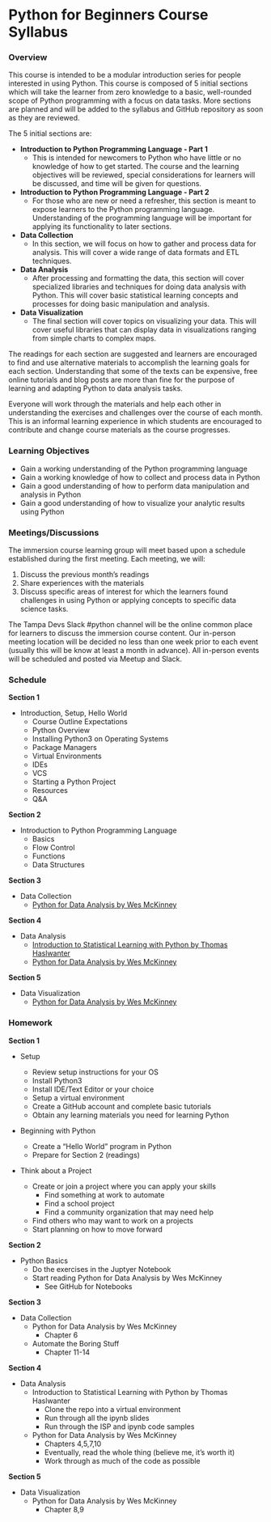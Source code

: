 # Python for Beginners Course Syllabus

### Overview

This course is intended to be a modular introduction series for people interested in using Python. This course is composed of 5 initial sections which will take the learner from zero knowledge to a basic, well-rounded scope of Python programming with a focus on data tasks. More sections are planned and will be added to the syllabus and GitHub repository as soon as they are reviewed.

The 5 initial sections are:

* **Introduction to Python Programming Language - Part 1**
    * This is intended for newcomers to Python who have little or no knowledge of how to get started. The course and the learning objectives will be reviewed, special considerations for learners will be discussed, and time will be given for questions.
* **Introduction to Python Programming Language - Part 2**
    * For those who are new or need a refresher, this section is meant to expose learners to the Python programming language. Understanding of the programming language will be important for applying its functionality to later sections.
* **Data Collection**
    * In this section, we will focus on how to gather and process data for analysis. This will cover a wide range of data formats and ETL techniques.
* **Data Analysis**
    * After processing and formatting the data, this section will cover specialized libraries and techniques for doing data analysis with Python. This will cover basic statistical learning concepts and processes for doing basic manipulation and analysis.
* **Data Visualization**
    * The final section will cover topics on visualizing your data. This will cover useful libraries that can display data in visualizations ranging from simple charts to complex maps.

The readings for each section are suggested and learners are encouraged to find and use alternative materials to accomplish the learning goals for each section. Understanding that some of the texts can be expensive, free online tutorials and blog posts are more than fine for the purpose of learning and adapting Python to data analysis tasks.

Everyone will work through the materials and help each other in understanding the exercises and challenges over the course of each month. This is an informal learning experience in which students are encouraged to contribute and change course materials as the course progresses.

### Learning Objectives

* Gain a working understanding of the Python programming language
* Gain a working knowledge of how to collect and process data in Python
* Gain a good understanding of how to perform data manipulation and analysis in Python
* Gain a good understanding of how to visualize your analytic results using Python

### Meetings/Discussions

The immersion course learning group will meet based upon a schedule established during the first meeting. Each meeting, we will:

1. Discuss the previous month’s readings
2. Share experiences with the materials
3. Discuss specific areas of interest for which the learners found challenges in using Python or applying concepts to specific data science tasks.

The Tampa Devs Slack #python channel will be the online common place for learners to discuss the immersion course content.
Our in-person meeting location will be decided no less than one week prior to each event (usually this will be know at least a month in advance). All in-person events will be scheduled and posted via Meetup and Slack.

### Schedule

**Section 1**

* Introduction, Setup, Hello World
  * Course Outline Expectations
  * Python Overview
  * Installing Python3 on Operating Systems
  * Package Managers
  * Virtual Environments
  * IDEs
  * VCS
  * Starting a Python Project
  * Resources
  * Q&A

**Section 2**

* Introduction to Python Programming Language
  * Basics
  * Flow Control
  * Functions
  * Data Structures
  
**Section 3**

* Data Collection
  * [Python for Data Analysis by Wes McKinney](http://wesmckinney.com/pages/book.html)

**Section 4**

* Data Analysis
  * [Introduction to Statistical Learning with Python by Thomas Haslwanter](https://github.com/thomas-haslwanter/statsintro_python)
  * [Python for Data Analysis by Wes McKinney](http://wesmckinney.com/pages/book.html)

**Section 5**

* Data Visualization
  * [Python for Data Analysis by Wes McKinney](http://wesmckinney.com/pages/book.html)

### Homework

**Section 1**

* Setup
  * Review setup instructions for your OS
  * Install Python3
  * Install IDE/Text Editor or your choice
  * Setup a virtual environment
  * Create a GitHub account and complete basic tutorials
  * Obtain any learning materials you need for learning Python

* Beginning with Python
  * Create a “Hello World” program in Python
  * Prepare for Section 2 (readings)

* Think about a Project
  * Create or join a project where you can apply your skills
    * Find something at work to automate
    * Find a school project
    * Find a community organization that may need help
  * Find others who may want to work on a projects
  * Start planning on how to move forward

**Section 2**

* Python Basics
  * Do the exercises in the Juptyer Notebook
  * Start reading Python for Data Analysis by Wes McKinney
    * See GitHub for Notebooks

**Section 3**

* Data Collection
  * Python for Data Analysis by Wes McKinney
    * Chapter 6
  * Automate the Boring Stuff
    * Chapter 11-14

**Section 4**

* Data Analysis 
  * Introduction to Statistical Learning with Python by Thomas Haslwanter
    * Clone the repo into a virtual environment
    * Run through all the ipynb slides
    * Run through the ISP and ipynb code samples
  * Python for Data Analysis by Wes McKinney
    * Chapters 4,5,7,10
    * Eventually, read the whole thing (believe me, it’s worth it)
    * Work through as much of the code as possible

**Section 5**

* Data Visualization
  * Python for Data Analysis by Wes McKinney
    * Chapter 8,9

